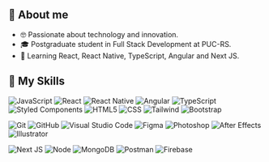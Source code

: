 
## :woman: About me

- 🤓 Passionate about technology and innovation.
- 🎓 Postgraduate student in Full Stack Development at PUC-RS.
- 🌱 Learning React, React Native, TypeScript, Angular and Next JS.


## :rocket: My Skills

  ![JavaScript](https://img.shields.io/badge/-JavaScript-333333?style=flat&logo=javascript)
  ![React](https://img.shields.io/badge/-React-333333?style=flat&logo=react)
  ![React Native](https://img.shields.io/badge/-React%20Native-333333?style=flat&logo=react)
  ![Angular](https://img.shields.io/badge/-Angular-333333?style=flat&logo=angular)
  ![TypeScript](https://img.shields.io/badge/-TypeScript-333333?style=flat&logo=typescript)
  ![Styled Components](https://img.shields.io/badge/-StyledComponents-333333?style=flat&logo=styled-components)
  ![HTML5](https://img.shields.io/badge/-HTML5-333333?style=flat&logo=HTML5)
  ![CSS](https://img.shields.io/badge/-CSS-333333?style=flat&logo=CSS3&logoColor=1572B6)
  ![Tailwind](https://img.shields.io/badge/-Tailwind-333333?style=flat&logo=tailwind-css)
  ![Bootstrap](https://img.shields.io/badge/-Bootstrap-333333?style=flat&logo=bootstrap)

  ![Git](https://img.shields.io/badge/-Git-333333?style=flat&logo=git)
  ![GitHub](https://img.shields.io/badge/-GitHub-333333?style=flat&logo=github)
  ![Visual Studio Code](https://img.shields.io/badge/-Visual%20Studio%20Code-333333?style=flat&logo=visual-studio-code&logoColor=007ACC)
  ![Figma](https://img.shields.io/badge/-Figma-333333?style=flat&logo=figma&logoColor=007ACC)
  ![Photoshop](https://img.shields.io/badge/-AdobePhotoshop-333333?style=flat&logo=adobephotoshop&logoColor=007ACC)
  ![After Effects](https://img.shields.io/badge/-AdobeAfterEffects-333333?style=flat&logo=adobeaftereffects&logoColor=007ACC)
  ![Illustrator](https://img.shields.io/badge/-AdobeIllustrator-333333?style=flat&logo=adobeillustrator&logoColor=007ACC)

  ![Next JS](https://img.shields.io/badge/-Next-333333?style=flat&logo=next.js)
  ![Node](https://img.shields.io/badge/-Node-333333?style=flat&logo=node.js)
  ![MongoDB](https://img.shields.io/badge/-MongoDB-333333?style=flat&logo=mongodb)
  ![Postman](https://img.shields.io/badge/-Postman-333333?style=flat&logo=postman)
  ![Firebase](https://img.shields.io/badge/-Firebase-333333?style=flat&logo=firebase)
